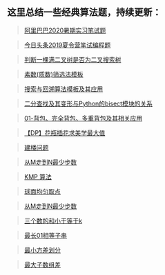 ## 这里总结一些经典算法题，持续更新：

> [阿里巴巴2020暑期实习笔试题](https://www.jianshu.com/p/c30e065fd156)

> [今日头条2019夏令营笔试编程题](https://www.jianshu.com/p/96ec5a200dff)

> [判断一棵满二叉树是否为二叉搜索树](https://www.jianshu.com/p/69238a7da023)

> [素数(质数)筛选法模板](https://www.jianshu.com/p/d1aa69f008fa)

> [搜索与回溯算法模板及其应用](https://www.jianshu.com/p/76cff89d077f)

> [二分查找及其变形与Python的bisect模块的关系](https://www.jianshu.com/p/741c3d29a1ff)

> [01-背包、完全背包、多重背包及其相关应用](https://www.jianshu.com/p/7b60dfc8d1bd)

> [【DP】花瓶插花求美学最大值](https://www.jianshu.com/p/a990148ebad3)

> [建楼问题](https://www.jianshu.com/p/e9ca90effc5f)

> [从M走到N最少步数](https://www.jianshu.com/p/231222570700)

> [KMP 算法](https://www.jianshu.com/p/752eae219bea)

> [球面均匀取点](https://www.jianshu.com/p/9f3763a93b6f)

> [从M走到N最少步数](https://www.jianshu.com/p/231222570700)

> [三个数的和小于等于k](https://www.jianshu.com/p/44076e9d1bf1)

> [最长01相等子串](https://www.jianshu.com/p/e3afd0045c16)

> [最小方差划分](https://www.jianshu.com/p/1851ee8fb546)

> [最大子数组差](https://www.jianshu.com/p/b86e00b98597)

